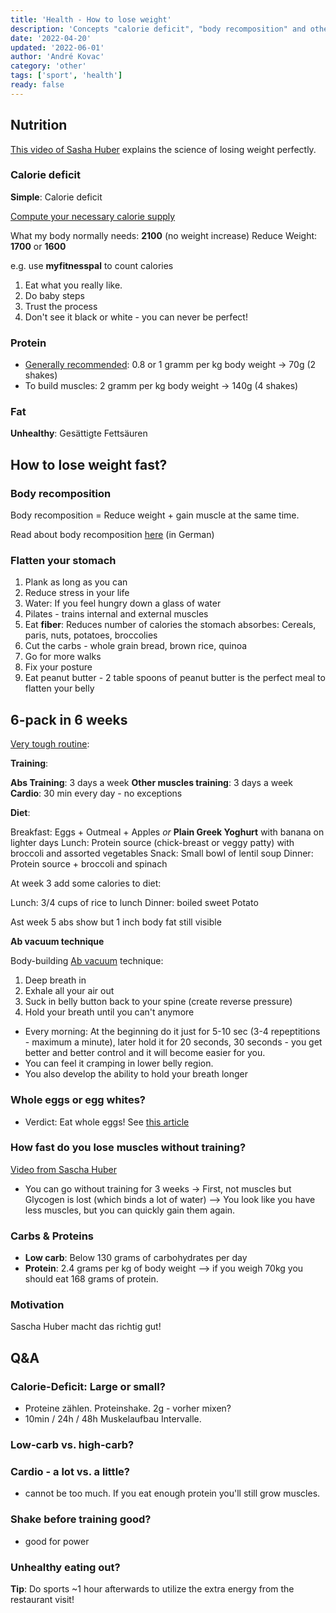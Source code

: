 ```yaml
---
title: 'Health - How to lose weight'
description: 'Concepts "calorie deficit", "body recomposition" and others explained'
date: '2022-04-20'
updated: '2022-06-01'
author: 'André Kovac'
category: 'other'
tags: ['sport', 'health']
ready: false
---
```


## Nutrition

[This video of Sasha Huber](https://www.youtube.com/watch?v=RqBBgrLph4s) explains the science of losing weight perfectly.

### Calorie deficit

**Simple**: Calorie deficit

[Compute your necessary calorie supply](https://www.yazio.com/de/kalorienbedarf-berechnen)

What my body normally needs: **2100** (no weight increase)
Reduce Weight: **1700** or **1600**

e.g. use **myfitnesspal** to count calories

1. Eat what you really like. 
2. Do baby steps
3. Trust the process
4. Don't see it black or white - you can never be perfect!

### Protein

- [Generally recommended](https://www.dge.de/presse/pm/wie-viel-protein-brauchen-wir/): 0.8 or 1 gramm per kg body weight -> 70g (2 shakes)
- To build muscles: 2 gramm per kg body weight -> 140g (4 shakes)

### Fat

**Unhealthy**: Gesättigte Fettsäuren

## How to lose weight fast?

### Body recomposition

Body recomposition = Reduce weight + gain muscle at the same time.

Read about body recomposition [here](https://www.fitness-insights.at/body-recomposition/) (in German)

### Flatten your stomach 

1. Plank as long as you can
2. Reduce stress in your life
3. Water: If you feel hungry down a glass of water
4. Pilates - trains internal and external muscles 
5. Eat **fiber**: Reduces number of calories the stomach absorbes: Cereals, paris, nuts, potatoes, broccolies
6. Cut the carbs - whole grain bread, brown rice, quinoa
7. Go for more walks
8. Fix your posture
9. Eat peanut butter - 2 table spoons of peanut butter is the perfect meal to flatten your belly

## 6-pack in 6 weeks

[Very tough routine](https://www.youtube.com/watch?v=JZ0S9mToQgo):

**Training**:

**Abs Training**: 3 days a week
**Other muscles training**: 3 days a week
**Cardio**: 30 min every day - no exceptions

**Diet**:

Breakfast: Eggs + Outmeal + Apples *or* **Plain Greek Yoghurt** with banana on lighter days
Lunch: Protein source (chick-breast or veggy patty) with broccoli and assorted vegetables
Snack: Small bowl of lentil soup
Dinner: Protein source + broccoli and spinach

At week 3 add some calories to diet:

Lunch: 3/4 cups of rice to lunch
Dinner: boiled sweet Potato

Ast week 5 abs show but 1 inch body fat still visible

**Ab vacuum technique**

Body-building [Ab vacuum](https://www.youtube.com/watch?v=TdzrYvgvv3o) technique: 

1. Deep breath in
2. Exhale all your air out
3. Suck in belly button back to your spine (create reverse pressure) 
2. Hold your breath until you can't anymore

- Every morning: At the beginning do it just for 5-10 sec (3-4 repeptitions - maximum a minute), later hold it for 20 seconds, 30 seconds - you get better and better control and it will become easier for you.
- You can feel it cramping in lower belly region.
- You also develop the ability to hold your breath longer

### Whole eggs or egg whites?

- Verdict: Eat whole eggs! See [this article](https://www.muscleandfitness.com/flexonline/flex-nutrition/whole-eggs-vs-egg-whites/)



### How fast do you lose muscles without training?

[Video from Sascha Huber](https://www.youtube.com/watch?v=X3_uwmApfpc)

- You can go without training for 3 weeks -> First, not muscles but Glycogen is lost (which binds a lot of water) --> You look like you have less muscles, but you can quickly gain them again.


### Carbs & Proteins

- **Low carb**: Below 130 grams of carbohydrates per day
- **Protein**: 2.4 grams per kg of body weight --> if you weigh 70kg you should eat 168 grams of protein.


### Motivation

Sascha Huber macht das richtig gut!


## Q&A

### Calorie-Deficit: Large or small?
	
- Proteine zählen. Proteinshake. 2g  - vorher mixen?
- 10min / 24h / 48h Muskelaufbau Intervalle.

### Low-carb vs. high-carb?

### Cardio - a lot vs. a little?

- cannot be too much. If you eat enough protein you'll still grow muscles.


### Shake before training good?

- good for power


### Unhealthy eating out?

**Tip**: Do sports ~1 hour afterwards to utilize the extra energy from the restaurant visit!